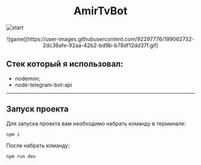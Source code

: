 <h1 align="center"> AmirTvBot </h1>

![start](https://user-images.githubusercontent.com/92297776/199062397-0af2290a-28ab-4ce4-ac64-54734029bc36.gif)



<p align="center">
![game](https://user-images.githubusercontent.com/92297776/199062732-2dc36afe-92aa-42b2-bd9b-b78df12dd37f.gif)

</p>

## Стек который я использовал:

- nodemon;
- node-telegram-bot-api

-------

## Запуск проекта

Для запуска проекта вам необходимо набрать команду в терминале:

```javascript
npm i
```

После набрать команду:

```javascript
npm run dev
```
